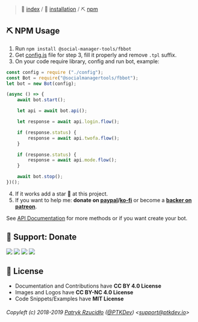 > 📌 [index](../../../README.md) / 💾 [installation](../README.md) / ⛏ [npm](README.md)

## ⛏ NPM Usage
1. Run `npm install @social-manager-tools/fbbot`
2. Get [config.js](https://raw.githubusercontent.com/social-manager-tools/socialmanagertools-fbbot/master/configs/config.js.tpl) file for step 3, fill it properly and remove `.tpl` suffix.
3. On your code require library, config and run bot, example:
```javascript
const config = require ("./config");
const Bot = require("@socialmanagertools/fbbot");
let bot = new Bot(config);

(async () => {
	await bot.start();

	let api = await bot.api();

	let response = await api.login.flow();

	if (response.status) {
		response = await api.twofa.flow();
	}

	if (response.status) {
		response = await api.mode.flow();
	}

	await bot.stop();
})();
```
4. If it works add a star 🌟 at this project.
5. If you want to help me: **donate on [paypal](http://paypal.ptkdev.io)/[ko-fi](http://coffee.ptkdev.io)** or become a **[backer on patreon](http://patreon.ptkdev.io)**.

See [API Documentation](../../api/README.md) for more methods or if you want create your bot.

## 🎁 Support: Donate
[![](https://img.shields.io/badge/donate-paypal-005EA6.svg)](http://paypal.ptkdev.io) [![](https://img.shields.io/badge/donate-patreon-F87668.svg)](http://patreon.ptkdev.io) [![](https://img.shields.io/badge/donate-opencollective-5DA4F9.svg)](http://opencollective.ptkdev.io) [![](https://img.shields.io/badge/buy%20me-coffee-4B788C.svg)](http://coffee.ptkdev.io)

## 💫 License
* Documentation and Contributions have **CC BY 4.0 License**
* Images and Logos have **CC BY-NC 4.0 License**
* Code Snippets/Examples have **MIT License**

###### Copyleft (c) 2018-2019 [Patryk Rzucidło](https://ptk.dev) ([@PTKDev](https://twitter.com/ptkdev)) <[support@ptkdev.io](mailto:support@ptkdev.io)>